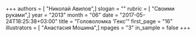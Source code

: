 +++
authors = [ "Николай Авилов",]
slogan = ""
rubric = [ "Своими руками",]
year = "2013"
month = "06"
date = "2017-05-24T18:25:38+03:00"
title = "Головоломка 'Гекс'"
first_page = "16"
illustrators = [ "Анастасия Мошина",]
npages = "3"
in_sample = false
+++
